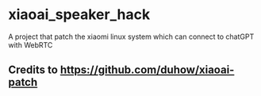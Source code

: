 # xiaoai_speaker_hack
A project that patch the xiaomi linux system which can connect to chatGPT with WebRTC


## Credits to https://github.com/duhow/xiaoai-patch
